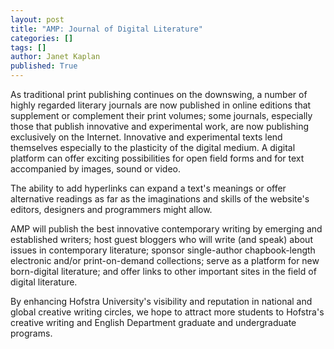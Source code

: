 ```yaml
---
layout: post
title: "AMP: Journal of Digital Literature"
categories: []
tags: []
author: Janet Kaplan
published: True
---
```


As traditional print publishing continues on the downswing, a number of highly regarded literary journals are now published in online editions that supplement or complement their print volumes; some journals, especially those that publish innovative and experimental work, are now publishing exclusively on the Internet.  Innovative and experimental texts lend themselves especially to the plasticity of the digital medium. A digital platform can offer exciting possibilities for open field forms and for text accompanied by images, sound or video.

<!--more-->

The ability to add hyperlinks can expand a text's meanings or offer alternative readings as far as the imaginations and skills of the website's editors, designers and programmers might allow.

AMP will publish the best innovative contemporary writing by emerging and established writers; host guest bloggers who will write (and speak) about issues in contemporary literature; sponsor single-author chapbook-length electronic and/or print-on-demand collections; serve as a platform for new born-digital literature; and offer links to other important sites in the field of digital literature.

By enhancing Hofstra University's visibility and reputation in national and global creative writing circles, we hope to attract more students to Hofstra's creative writing and English Department graduate and undergraduate programs.

